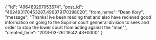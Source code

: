  {
   "id": "496489297053674",
   "post_id": "462493170453287_496379170398020",
   "from_name": "Dean Kory",
   "message": "Thanks! ive been reading that and also have recieved good information on going to the Supirior court genneral division to seek and order to stop the lower court from acting against the \"man\"",
   "created_time": "2013-03-26T19:42:43+0000"
 }

